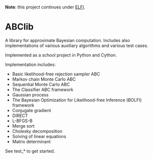 __Note__: this project continues under [ELFI](https://github.com/HIIT/elfi).

# ABClib
A library for approximate Bayesian computation. Includes also implementations of various auxiliary algorithms and various test cases. 

Implemented as a school project in Python and Cython.

Implementation includes:
* Basic likelihood-free rejection sampler ABC
* Markov chain Monte Carlo ABC
* Sequential Monte Carlo ABC
* The Classifier ABC framework
* Gaussian process
* The Bayesian Optimization for Likelihood-free Inference (BOLFI) framework
* Conjugate gradient
* DIRECT
* L-BFGS-B
* Merge sort
* Cholesky decomposition
* Solving of linear equations
* Matrix determinant

See test_* to get started.
